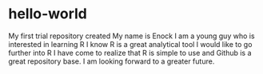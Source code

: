 # hello-world
My first trial repository created
My name is Enock
I am a young guy who is interested in learning R
I know R is a great analytical tool
I would like to go further into R
I have come to realize that R is simple to use and Github is a great repository base.
I am looking forward to a greater future.
